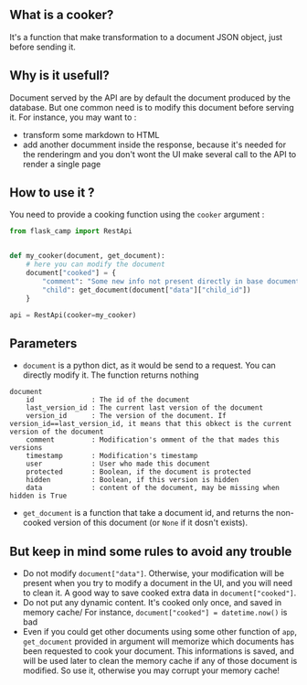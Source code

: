 ## What is a cooker?

It's a function that make transformation to a document JSON object, just before sending it. 

## Why is it usefull?

Document served by the API are by default the document produced by the database. But one common need is to modify this document before serving it. For instance, you may want to :

* transform some markdown to HTML
* add another documment inside the response, because it's needed for the renderingm and you don't wont the UI make several call to the API to render a single page

## How to use it ?
You need to provide a cooking function using the `cooker` argument :  

```python
from flask_camp import RestApi


def my_cooker(document, get_document):
    # here you can modify the document
    document["cooked"] = {
        "comment": "Some new info not present directly in base document",
        "child": get_document(document["data"]["child_id"])
    }

api = RestApi(cooker=my_cooker)
```

## Parameters

* `document` is a python dict, as it would be send to a request. You can directly modify it. The function returns nothing

```
document
    id              : The id of the document
    last_version_id : The current last version of the document
    version_id      : The version of the document. If version_id==last_version_id, it means that this obkect is the current version of the document
    comment         : Modification's omment of the that mades this versions
    timestamp       : Modification's timestamp
    user            : User who made this document
    protected       : Boolean, if the document is protected
    hidden          : Boolean, if this version is hidden
    data            : content of the document, may be missing when hidden is True 
```

* `get_document` is a function that take a document id, and returns the non-cooked version of this document (or `None` if it dosn't exists).

## But keep in mind some rules to avoid any trouble

* Do not modify `document["data"]`. Otherwise, your modification will be present when you try to modify a document in the UI, and you will need to clean it. A good way to save cooked extra data in `document["cooked"]`.
* Do not put any dynamic content. It's cooked only once, and saved in memory cache/ For instance, `document["cooked"] = datetime.now()` is bad
* Even if you could get other documents using some other function of `app`, `get_document` provided in argument will memorize which documents has been requested to cook your document. This informations is saved, and will be used later to clean the memory cache if any of those document is modified. So use it, otherwise you may corrupt your memory cache!
